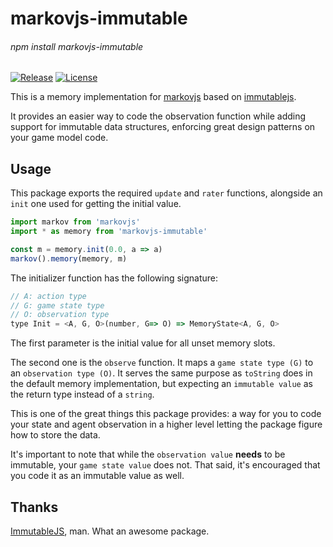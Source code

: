 # markovjs-immutable

###### npm install markovjs-immutable

[![Release](https://img.shields.io/badge/Release-0.1.1-blue.svg?style=flat-square)](https://github.com/lsunsi/markovjs-immutable/releases)
[![License](https://img.shields.io/badge/License-MIT-blue.svg?style=flat-square)](https://github.com/lsunsi/markovjs-immutable/blob/master/LICENSE)

This is a memory implementation for [markovjs](https://github.com/lsunsi/markovjs) based on [immutablejs](https://github.com/facebook/immutable-js/).

It provides an easier way to code the observation function while adding support for immutable data structures, enforcing great design patterns on your game model code.

## Usage
This package exports the required `update` and `rater` functions, alongside an `init` one used for getting the initial value.

```javascript
import markov from 'markovjs'
import * as memory from 'markovjs-immutable'

const m = memory.init(0.0, a => a)
markov().memory(memory, m)
```

The initializer function has the following signature:
```javascript
// A: action type
// G: game state type
// O: observation type
type Init = <A, G, O>(number, G=> O) => MemoryState<A, G, O>
```
The first parameter is the initial value for all unset memory slots.

The second one is the `observe` function. It maps a `game state type (G)` to an `observation type (O)`.
It serves the same purpose as `toString` does in the default memory implementation, but expecting an `immutable value` as the return type instead of a `string`.

This is one of the great things this package provides: a way for you to code your state and agent observation in a higher level letting the package figure how to store the data.

It's important to note that while the `observation value` **needs** to be immutable, your `game state value` does not.
That said, it's encouraged that you code it as an immutable value as well.

## Thanks
[ImmutableJS](https://facebook.github.io/immutable-js/), man.
What an awesome package.
